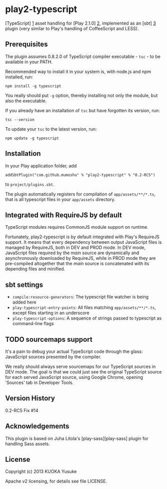 play2-typescript
===========

[TypeScript] [1] asset handling for [Play 2.1.0] [2], implemented as an [sbt] [3]
plugin (very similar to Play's handling of CoffeeScript and LESS).

Prerequisites
-------------

The plugin assumes 0.8.2.0 of TypeScript compiler executable - `tsc` - to be available in your PATH.

Recommended way to install it in your system is, with node.js and npm installed, run:

    npm install -g typescript

You really should put `-g` option, thereby installing not only the module, but also the executable.

If you already have an installation of `tsc` but have forgotten its version, run:

    tsc --version

To update your `tsc` to the latest version, run:

    npm update -g typescript

Installation
------------

In your Play application folder, add

    addSbtPlugin("com.github.mumoshu" % "play2-typescript" % "0.2-RC5")

to `project/plugins.sbt`.

The plugin automatically registers for compilation of `app/assets/**/*.ts`, that is all typescript files in your `app/assets` directory.

Integrated with RequireJS by default
------------------------------------

TypeScript modules requires CommonJS module support on runtime.

Fortunately, play2-typescript is by default integrated with Play's RequireJS support.
It means that every dependency between output JavaScript files is managed by RequireJS, both in DEV and PROD mode.
In DEV mode, JavaScript files required by the *main* source are dynamically and asynchronously downloaded by RequireJS,
while in PROD mode they are pre-compiled altogether that the *main* source is concatenated with its depending files
and minified.

sbt settings
------------

  - `compile:resource-generators`: The typescript file watcher is being added here
  - `play-typescript-entry-points`: All files matching `app/assets/**/*.ts`, except files starting in an underscore
  - `play-typescript-options`: A sequence of strings passed to typescript as command-line flags

TODO sourcemaps support
-----------------------

It's a pain to debug your actual TypeScript code through the glass: JavaScript sources presented by the compiler.

We really should always serve sourcemaps for our TypeScript sources in DEV mode.
The goal is that we could just see the original TypeScript source for each served JavaScript source,
using Google Chrome, opening 'Sources' tab in Developer Tools.

Version History
---------------
0.2-RC5 Fix #14

Acknowledgements
----------------

This plugin is based on Juha Litola's [play-sass][play-sass] plugin for handling Sass assets.

License
-------

Copyright (c) 2013 KUOKA Yusuke

Apache v2 licensing, for details see file LICENSE.

[1]: http://www.typescriptlang.org/
[2]: http://www.playframework.org/
[3]: https://github.com/harrah/xsbt
